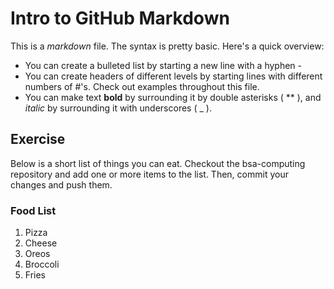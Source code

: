 # Intro to GitHub Markdown
This is a _markdown_ file. The syntax is pretty basic. Here's a quick overview:
- You can create a bulleted list by starting a new line with a hyphen -
- You can create headers of different levels by starting lines with different numbers of #'s.
Check out examples throughout this file.
- You can make text **bold** by surrounding it by double asterisks ( \** ), and
_italic_ by surrounding it with underscores ( _ ).

## Exercise
Below is a short list of things you can eat. Checkout the bsa-computing repository
and add one or more items to the list. Then, commit your changes and push them.

### Food List
1. Pizza
2. Cheese
3. Oreos
4. Broccoli
5. Fries
